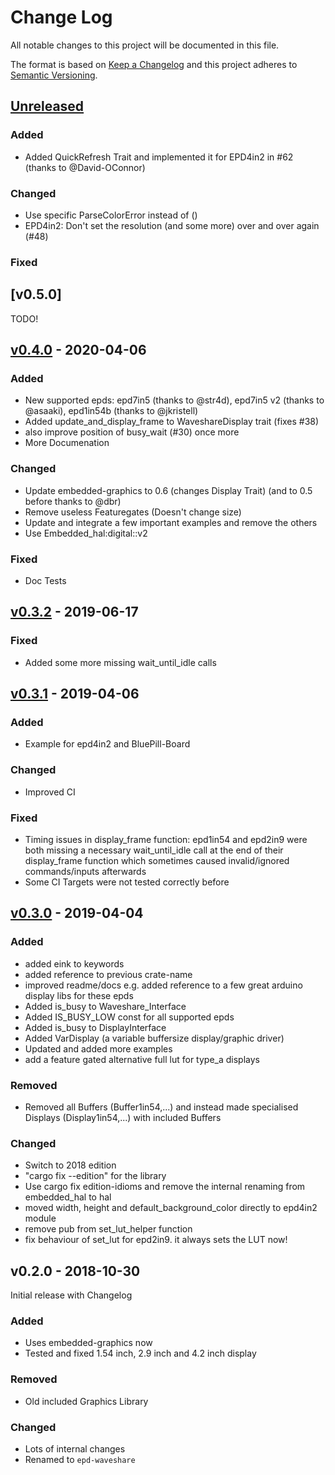 # Change Log

All notable changes to this project will be documented in this file.

The format is based on [Keep a Changelog](http://keepachangelog.com/)
and this project adheres to [Semantic Versioning](http://semver.org/).

## [Unreleased]

### Added
 - Added QuickRefresh Trait and implemented it for EPD4in2 in #62 (thanks to @David-OConnor)

### Changed
 - Use specific ParseColorError instead of ()
 - EPD4in2: Don't set the resolution (and some more) over and over again (#48)

### Fixed


## [v0.5.0]

TODO!

## [v0.4.0] - 2020-04-06

### Added
 - New supported epds: epd7in5 (thanks to @str4d), epd7in5 v2 (thanks to @asaaki), epd1in54b (thanks to @jkristell)
 - Added update_and_display_frame to WaveshareDisplay trait (fixes #38)
 - also improve position of busy_wait (#30) once more
 - More Documenation

### Changed
 - Update embedded-graphics to 0.6 (changes Display Trait) (and to 0.5 before thanks to @dbr)
 - Remove useless Featuregates (Doesn't change size)
 - Update and integrate a few important examples and remove the others
 - Use Embedded_hal:digital::v2


### Fixed
 - Doc Tests


## [v0.3.2] - 2019-06-17

### Fixed
 - Added some more missing wait_until_idle calls

## [v0.3.1] - 2019-04-06

### Added
 - Example for epd4in2 and BluePill-Board

### Changed
 - Improved CI

### Fixed
 - Timing issues in display_frame function: epd1in54 and epd2in9 were both missing a necessary wait_until_idle call at the end of their display_frame function which sometimes caused invalid/ignored commands/inputs afterwards
 - Some CI Targets were not tested correctly before

## [v0.3.0] - 2019-04-04

### Added
- added eink to keywords
- added reference to previous crate-name
- improved readme/docs e.g. added reference to a few great arduino display libs for these epds
- Added is_busy to Waveshare_Interface
- Added IS_BUSY_LOW const for all supported epds
- Added is_busy to DisplayInterface
- Added VarDisplay (a variable buffersize display/graphic driver)
- Updated and added more examples
- add a feature gated alternative full lut for type_a displays

### Removed
- Removed all Buffers (Buffer1in54,...) and instead made specialised Displays (Display1in54,...) with included Buffers

### Changed
- Switch to 2018 edition
- "cargo fix --edition" for the library
- Use cargo fix edition-idioms and remove the internal renaming from embedded_hal to hal
- moved width, height and default_background_color directly to epd4in2 module
- remove pub from set_lut_helper function
- fix behaviour of set_lut for epd2in9. it always sets the LUT now!

## v0.2.0 - 2018-10-30

Initial release with Changelog

### Added
- Uses embedded-graphics now
- Tested and fixed 1.54 inch, 2.9 inch and 4.2 inch display

### Removed
- Old included Graphics Library

### Changed
- Lots of internal changes
- Renamed to `epd-waveshare`


[Unreleased]: https://github.com/Caemor/eink-waveshare-rs/compare/v0.4.0...HEAD
[v0.4.0]: https://github.com/Caemor/eink-waveshare-rs/compare/v0.3.2...v0.4.0
[v0.3.2]: https://github.com/Caemor/eink-waveshare-rs/compare/v0.3.1...v0.3.2
[v0.3.1]: https://github.com/Caemor/eink-waveshare-rs/compare/v0.3.0...v0.3.1
[v0.3.0]: https://github.com/Caemor/eink-waveshare-rs/compare/v0.2.0...v0.3.0
